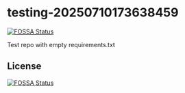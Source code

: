 # testing-20250710173638459
[![FOSSA Status](https://app.fossa.com/api/projects/git%2Bgithub.com%2Fkirogum%2Ftesting-20250710173638459.svg?type=shield)](https://app.fossa.com/projects/git%2Bgithub.com%2Fkirogum%2Ftesting-20250710173638459?ref=badge_shield)

Test repo with empty requirements.txt


## License
[![FOSSA Status](https://app.fossa.com/api/projects/git%2Bgithub.com%2Fkirogum%2Ftesting-20250710173638459.svg?type=large)](https://app.fossa.com/projects/git%2Bgithub.com%2Fkirogum%2Ftesting-20250710173638459?ref=badge_large)